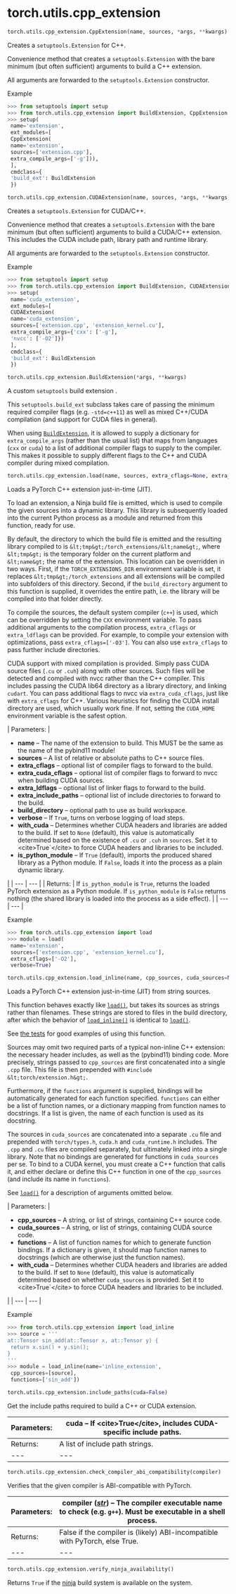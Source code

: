 

# torch.utils.cpp_extension

```py
torch.utils.cpp_extension.CppExtension(name, sources, *args, **kwargs)
```

Creates a `setuptools.Extension` for C++.

Convenience method that creates a `setuptools.Extension` with the bare minimum (but often sufficient) arguments to build a C++ extension.

All arguments are forwarded to the `setuptools.Extension` constructor.

Example

```py
>>> from setuptools import setup
>>> from torch.utils.cpp_extension import BuildExtension, CppExtension
>>> setup(
 name='extension',
 ext_modules=[
 CppExtension(
 name='extension',
 sources=['extension.cpp'],
 extra_compile_args=['-g'])),
 ],
 cmdclass={
 'build_ext': BuildExtension
 })

```

```py
torch.utils.cpp_extension.CUDAExtension(name, sources, *args, **kwargs)
```

Creates a `setuptools.Extension` for CUDA/C++.

Convenience method that creates a `setuptools.Extension` with the bare minimum (but often sufficient) arguments to build a CUDA/C++ extension. This includes the CUDA include path, library path and runtime library.

All arguments are forwarded to the `setuptools.Extension` constructor.

Example

```py
>>> from setuptools import setup
>>> from torch.utils.cpp_extension import BuildExtension, CUDAExtension
>>> setup(
 name='cuda_extension',
 ext_modules=[
 CUDAExtension(
 name='cuda_extension',
 sources=['extension.cpp', 'extension_kernel.cu'],
 extra_compile_args={'cxx': ['-g'],
 'nvcc': ['-O2']})
 ],
 cmdclass={
 'build_ext': BuildExtension
 })

```

```py
torch.utils.cpp_extension.BuildExtension(*args, **kwargs)
```

A custom `setuptools` build extension .

This `setuptools.build_ext` subclass takes care of passing the minimum required compiler flags (e.g. `-std=c++11`) as well as mixed C++/CUDA compilation (and support for CUDA files in general).

When using [`BuildExtension`](#torch.utils.cpp_extension.BuildExtension "torch.utils.cpp_extension.BuildExtension"), it is allowed to supply a dictionary for `extra_compile_args` (rather than the usual list) that maps from languages (`cxx` or `cuda`) to a list of additional compiler flags to supply to the compiler. This makes it possible to supply different flags to the C++ and CUDA compiler during mixed compilation.

```py
torch.utils.cpp_extension.load(name, sources, extra_cflags=None, extra_cuda_cflags=None, extra_ldflags=None, extra_include_paths=None, build_directory=None, verbose=False, with_cuda=None, is_python_module=True)
```

Loads a PyTorch C++ extension just-in-time (JIT).

To load an extension, a Ninja build file is emitted, which is used to compile the given sources into a dynamic library. This library is subsequently loaded into the current Python process as a module and returned from this function, ready for use.

By default, the directory to which the build file is emitted and the resulting library compiled to is `&lt;tmp&gt;/torch_extensions/&lt;name&gt;`, where `&lt;tmp&gt;` is the temporary folder on the current platform and `&lt;name&gt;` the name of the extension. This location can be overridden in two ways. First, if the `TORCH_EXTENSIONS_DIR` environment variable is set, it replaces `&lt;tmp&gt;/torch_extensions` and all extensions will be compiled into subfolders of this directory. Second, if the `build_directory` argument to this function is supplied, it overrides the entire path, i.e. the library will be compiled into that folder directly.

To compile the sources, the default system compiler (`c++`) is used, which can be overridden by setting the `CXX` environment variable. To pass additional arguments to the compilation process, `extra_cflags` or `extra_ldflags` can be provided. For example, to compile your extension with optimizations, pass `extra_cflags=['-O3']`. You can also use `extra_cflags` to pass further include directories.

CUDA support with mixed compilation is provided. Simply pass CUDA source files (`.cu` or `.cuh`) along with other sources. Such files will be detected and compiled with nvcc rather than the C++ compiler. This includes passing the CUDA lib64 directory as a library directory, and linking `cudart`. You can pass additional flags to nvcc via `extra_cuda_cflags`, just like with `extra_cflags` for C++. Various heuristics for finding the CUDA install directory are used, which usually work fine. If not, setting the `CUDA_HOME` environment variable is the safest option.

| Parameters: | 

*   **name** – The name of the extension to build. This MUST be the same as the name of the pybind11 module!
*   **sources** – A list of relative or absolute paths to C++ source files.
*   **extra_cflags** – optional list of compiler flags to forward to the build.
*   **extra_cuda_cflags** – optional list of compiler flags to forward to nvcc when building CUDA sources.
*   **extra_ldflags** – optional list of linker flags to forward to the build.
*   **extra_include_paths** – optional list of include directories to forward to the build.
*   **build_directory** – optional path to use as build workspace.
*   **verbose** – If `True`, turns on verbose logging of load steps.
*   **with_cuda** – Determines whether CUDA headers and libraries are added to the build. If set to `None` (default), this value is automatically determined based on the existence of `.cu` or `.cuh` in `sources`. Set it to &lt;cite&gt;True`&lt;/cite&gt; to force CUDA headers and libraries to be included.
*   **is_python_module** – If `True` (default), imports the produced shared library as a Python module. If `False`, loads it into the process as a plain dynamic library.

 |
| --- | --- |
| Returns: | If `is_python_module` is `True`, returns the loaded PyTorch extension as a Python module. If `is_python_module` is `False` returns nothing (the shared library is loaded into the process as a side effect). |
| --- | --- |

Example

```py
>>> from torch.utils.cpp_extension import load
>>> module = load(
 name='extension',
 sources=['extension.cpp', 'extension_kernel.cu'],
 extra_cflags=['-O2'],
 verbose=True)

```

```py
torch.utils.cpp_extension.load_inline(name, cpp_sources, cuda_sources=None, functions=None, extra_cflags=None, extra_cuda_cflags=None, extra_ldflags=None, extra_include_paths=None, build_directory=None, verbose=False, with_cuda=None, is_python_module=True)
```

Loads a PyTorch C++ extension just-in-time (JIT) from string sources.

This function behaves exactly like [`load()`](#torch.utils.cpp_extension.load "torch.utils.cpp_extension.load"), but takes its sources as strings rather than filenames. These strings are stored to files in the build directory, after which the behavior of [`load_inline()`](#torch.utils.cpp_extension.load_inline "torch.utils.cpp_extension.load_inline") is identical to [`load()`](#torch.utils.cpp_extension.load "torch.utils.cpp_extension.load").

See [the tests](https://github.com/pytorch/pytorch/blob/master/test/test_cpp_extensions.py) for good examples of using this function.

Sources may omit two required parts of a typical non-inline C++ extension: the necessary header includes, as well as the (pybind11) binding code. More precisely, strings passed to `cpp_sources` are first concatenated into a single `.cpp` file. This file is then prepended with `#include &lt;torch/extension.h&gt;`.

Furthermore, if the `functions` argument is supplied, bindings will be automatically generated for each function specified. `functions` can either be a list of function names, or a dictionary mapping from function names to docstrings. If a list is given, the name of each function is used as its docstring.

The sources in `cuda_sources` are concatenated into a separate `.cu` file and prepended with `torch/types.h`, `cuda.h` and `cuda_runtime.h` includes. The `.cpp` and `.cu` files are compiled separately, but ultimately linked into a single library. Note that no bindings are generated for functions in `cuda_sources` per se. To bind to a CUDA kernel, you must create a C++ function that calls it, and either declare or define this C++ function in one of the `cpp_sources` (and include its name in `functions`).

See [`load()`](#torch.utils.cpp_extension.load "torch.utils.cpp_extension.load") for a description of arguments omitted below.

| Parameters: | 

*   **cpp_sources** – A string, or list of strings, containing C++ source code.
*   **cuda_sources** – A string, or list of strings, containing CUDA source code.
*   **functions** – A list of function names for which to generate function bindings. If a dictionary is given, it should map function names to docstrings (which are otherwise just the function names).
*   **with_cuda** – Determines whether CUDA headers and libraries are added to the build. If set to `None` (default), this value is automatically determined based on whether `cuda_sources` is provided. Set it to &lt;cite&gt;True`&lt;/cite&gt; to force CUDA headers and libraries to be included.

 |
| --- | --- |

Example

```py
>>> from torch.utils.cpp_extension import load_inline
>>> source = '''
at::Tensor sin_add(at::Tensor x, at::Tensor y) {
 return x.sin() + y.sin();
}
'''
>>> module = load_inline(name='inline_extension',
 cpp_sources=[source],
 functions=['sin_add'])

```

```py
torch.utils.cpp_extension.include_paths(cuda=False)
```

Get the include paths required to build a C++ or CUDA extension.

| Parameters: | **cuda** – If &lt;cite&gt;True&lt;/cite&gt;, includes CUDA-specific include paths. |
| --- | --- |
| Returns: | A list of include path strings. |
| --- | --- |

```py
torch.utils.cpp_extension.check_compiler_abi_compatibility(compiler)
```

Verifies that the given compiler is ABI-compatible with PyTorch.

| Parameters: | **compiler** ([_str_](https://docs.python.org/3/library/stdtypes.html#str "(in Python v3.7)")) – The compiler executable name to check (e.g. `g++`). Must be executable in a shell process. |
| --- | --- |
| Returns: | False if the compiler is (likely) ABI-incompatible with PyTorch, else True. |
| --- | --- |

```py
torch.utils.cpp_extension.verify_ninja_availability()
```

Returns `True` if the [ninja](https://ninja-build.org/) build system is available on the system.

